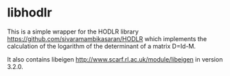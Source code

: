 # libhodlr

This is a simple wrapper for the HODLR library https://github.com/sivaramambikasaran/HODLR
which implements the calculation of the logarithm of the determinant of a matrix D=Id-M.

It also contains libeigen http://www.scarf.rl.ac.uk/module/libeigen in version 3.2.0.

